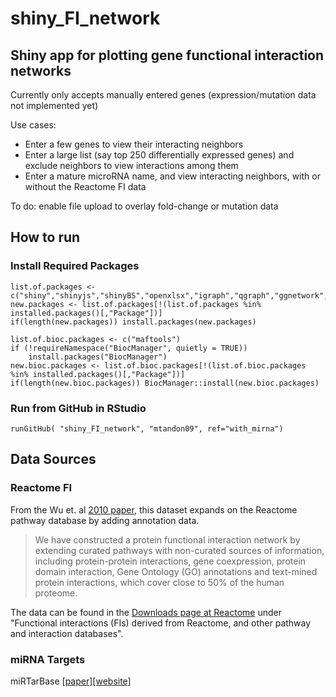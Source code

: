 # shiny_FI_network
## Shiny app for plotting gene functional interaction networks
Currently only accepts manually entered genes (expression/mutation data not implemented yet)

Use cases:
- Enter a few genes to view their interacting neighbors
- Enter a large list (say top 250 differentially expressed genes) and exclude neighbors to view interactions among them
- Enter a mature microRNA name, and view interacting neighbors, with or without the Reactome FI data

To do: enable file upload to overlay fold-change or mutation data

## How to run
### Install Required Packages
```
list.of.packages <- c("shiny","shinyjs","shinyBS","openxlsx","igraph","qgraph","ggnetwork","network","intergraph","RColorBrewer","ggnewscale")
new.packages <- list.of.packages[!(list.of.packages %in% installed.packages()[,"Package"])]
if(length(new.packages)) install.packages(new.packages)

list.of.bioc.packages <- c("maftools")
if (!requireNamespace("BiocManager", quietly = TRUE))
    install.packages("BiocManager")
new.bioc.packages <- list.of.bioc.packages[!(list.of.bioc.packages %in% installed.packages()[,"Package"])]
if(length(new.bioc.packages)) BiocManager::install(new.bioc.packages)
```

### Run from GitHub in RStudio
`runGitHub( "shiny_FI_network", "mtandon09", ref="with_mirna")`



## Data Sources
### Reactome FI
From the Wu et. al [2010 paper](https://genomebiology.biomedcentral.com/articles/10.1186/gb-2010-11-5-r53), this dataset expands on the Reactome pathway database by adding annotation data.
>We have constructed a protein functional interaction network by extending curated pathways with non-curated sources of information, including protein-protein interactions, gene coexpression, protein domain interaction, Gene Ontology (GO) annotations and text-mined protein interactions, which cover close to 50% of the human proteome.

The data can be found in the [Downloads page at Reactome](https://reactome.org/download-data) under "Functional interactions (FIs) derived from Reactome, and other pathway and interaction databases".
### miRNA Targets
miRTarBase [[paper]](https://www.ncbi.nlm.nih.gov/pmc/articles/PMC5753222/)[[website]](http://mirtarbase.cuhk.edu.cn/php/index.php)
